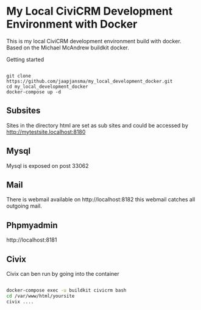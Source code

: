 # My Local CiviCRM Development Environment with Docker

This is my local CiviCRM development environment build with docker.
Based on the Michael McAndrew buildkit docker.

Getting started 

```

git clone https://github.com/jaapjansma/my_local_development_docker.git
cd my_local_development_docker
docker-compose up -d

```

## Subsites

Sites in the directory html are set as sub sites and could be accessed by http://mytestsite.localhost:8180

## Mysql

Mysql is exposed on post 33062

## Mail

There is webmail available on http://localhost:8182 this webmail catches all outgoing mail.

## Phpmyadmin

http://localhost:8181

## Civix

Civix can ben run by going into the container

```bash

docker-compose exec -u buildkit civicrm bash
cd /var/www/html/yoursite
civix ....

```
